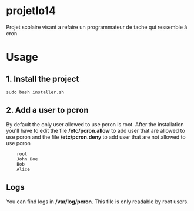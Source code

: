 # projetlo14
 Projet scolaire visant a refaire un programmateur de tache qui ressemble à cron
# Usage
## 1. Install the project 
`sudo bash installer.sh`
## 2. Add a user to pcron
By default the only user allowed to use pcron is root.
After the installation you'll have to edit the file **/etc/pcron.allow** to add user that are allowed to use pcron and the file **/etc/pcron.deny** to add user that are not allowed to use pcron
```
    root
    John Doe
    Bob
    Alice
```
## Logs
You can find logs in **/var/log/pcron**. This file is only readable by root users.